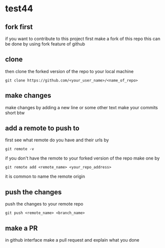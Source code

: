 # test44


## fork first 
if you want to contribute to this project first make a fork of this repo
this can be done by using fork feature of github

## clone
then clone the forked version of the repo to your local machine
```
git clone https://github.com/<your_user_name>/<name_of_repo>
```

## make changes 
make changes by adding a new line or some other text
make your commits short btw

## add a remote to push to
first see what remote do you have and their urls by
```
git remote -v
```
if you don't have the remote to your forked version of the repo make one by
```
git remote add <remote_name> <your_repo_address>
```
it is common to name the remote origin

## push the changes
push the changes to your remote repo
```
git push <remote_name> <branch_name>
```

## make a PR
in github interface make a pull request and explain what you done
